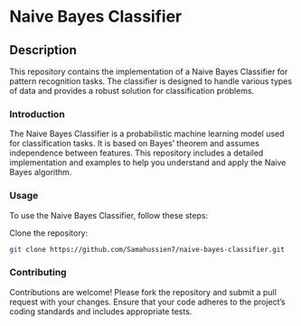  # Naive Bayes Classifier
## Description
This repository contains the implementation of a Naive Bayes Classifier for pattern recognition tasks. The classifier is designed to handle various types of data and provides a robust solution for classification problems.

### Introduction
The Naive Bayes Classifier is a probabilistic machine learning model used for classification tasks. It is based on Bayes’ theorem and assumes independence between features. This repository includes a detailed implementation and examples to help you understand and apply the Naive Bayes algorithm.

### Usage
To use the Naive Bayes Classifier, follow these steps:

Clone the repository:
```bash
git clone https://github.com/Samahussien7/naive-bayes-classifier.git
```

### Contributing
Contributions are welcome! Please fork the repository and submit a pull request with your changes. Ensure that your code adheres to the project’s coding standards and includes appropriate tests.
